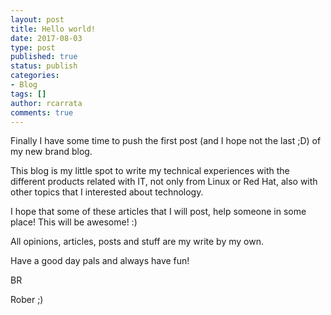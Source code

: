```yaml
---
layout: post
title: Hello world!
date: 2017-08-03
type: post
published: true
status: publish
categories:
- Blog
tags: []
author: rcarrata
comments: true
---
```


Finally I have some time to push the first post (and I hope not the last ;D) of my new brand blog.

This blog is my little spot to write my technical experiences with the different products related with IT, not only from Linux or Red Hat, also with other topics that I interested about technology.

I hope that some of these articles that I will post, help someone in some place! This will be awesome! :) 

All opinions, articles, posts and stuff are my write by my own.

Have a good day pals and always have fun! 

BR 

Rober ;)

